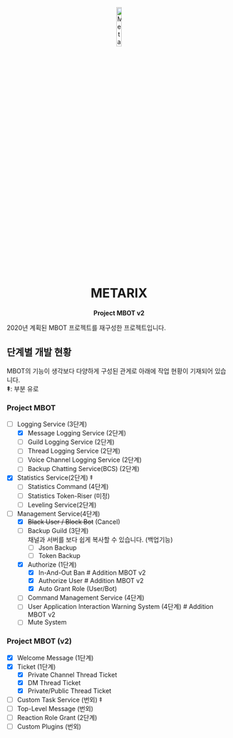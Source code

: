 <p align="center">
    <img src="https://user-images.githubusercontent.com/16767890/130764254-cb2d7a62-a19d-4c10-92a0-9b897910a7fc.png" width="15%" alt="Metarix BOT"/>
</p>
<h1 align="center">METARIX</h1>
<p align="center">
   <b>Project MBOT v2</b>
</p>
2020년 계획된 MBOT 프로젝트를 재구성한 프로젝트입니다.

## 단계별 개발 현황

MBOT의 기능이 생각보다 다양하게 구성된 관게로 아래에 작업 현황이 기재되어 있습니다.<br/>
**‡**: 부분 유로

### Project MBOT
* [ ] Logging Service (3단계)
    * [x] Message Logging Service (2단계)
    * [ ] Guild Logging Service (2단계)
    * [ ] Thread Logging Service (2단계)
    * [ ] Voice Channel Logging Service (2단계)
    * [ ] Backup Chatting Service(BCS) (2단계)
* [x] Statistics Service(2단계) ‡
    * [ ] Statistics Command (4단계)
    * [ ] Statistics Token-Riser (미정)
    * [ ] Leveling Service(2단계)
* [ ] Management Service(4단계)
    * [x] ~~Black User / Block Bot~~ (Cancel)
    * [ ] Backup Guild (3단계)<br/>
      채널과 서버를 보다 쉽게 복사할 수 있습니다. (백업기능)
      * [ ] Json Backup
      * [ ] Token Backup
    * [x] Authorize (1단계)<br/>
      * [x] In-And-Out Ban # Addition MBOT v2
      * [x] Authorize User # Addition MBOT v2
      * [x] Auto Grant Role (User/Bot)
    * [ ] Command Management Service (4단계)
    * [ ] User Application Interaction Warning System (4단계) # Addition MBOT v2
    * [ ] Mute System

### Project MBOT (v2)
* [x] Welcome Message (1단계)
* [x] Ticket (1단계)
  * [x] Private Channel Thread Ticket  
  * [x] DM Thread Ticket  
  * [x] Private/Public Thread Ticket  
* [ ] Custom Task Service (번외) ‡
* [ ] Top-Level Message (번외)
* [ ] Reaction Role Grant (2단계)
* [ ] Custom Plugins (번외)